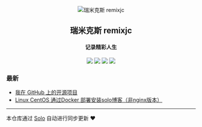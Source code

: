 <p align="center"><img alt="瑞米克斯 remixjc" src="https://static.b3log.org/images/brand/solo-32.png"></p><h2 align="center">
瑞米克斯 remixjc
</h2>

<h4 align="center">记录精彩人生</h4>
<p align="center"><a title="瑞米克斯 remixjc" target="_blank" href="https://github.com/remixjc/solo-blog"><img src="https://img.shields.io/github/last-commit/remixjc/solo-blog.svg?style=flat-square&color=FF9900"></a>
<a title="GitHub repo size in bytes" target="_blank" href="https://github.com/remixjc/solo-blog"><img src="https://img.shields.io/github/repo-size/remixjc/solo-blog.svg?style=flat-square"></a>
<a title="Solo Version" target="_blank" href="https://github.com/b3log/solo/releases"><img src="https://img.shields.io/badge/solo-3.6.7-f1e05a.svg?style=flat-square&color=blueviolet"></a>
<a title="Hits" target="_blank" href="https://github.com/b3log/hits"><img src="https://hits.b3log.org/remixjc/solo-blog.svg"></a></p>

### 最新

* [我在 GitHub 上的开源项目](http://60.205.225.145:8080/my-github-repos)
* [Linux CentOS 通过Docker 部署安装solo博客（非nginx版本）](http://60.205.225.145:8080/articles/2019/11/17/1573982868351.html)



---

本仓库通过 [Solo](https://github.com/b3log/solo) 自动进行同步更新 ❤️ 